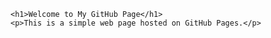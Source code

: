 <!DOCTYPE html>
<html lang="en">
<head>
    <meta charset="UTF-8">
    <meta name="viewport" content="width=device-width, initial-scale=1.0">
    
</head>
<body>
    
    <h1>Welcome to My GitHub Page</h1>
    <p>This is a simple web page hosted on GitHub Pages.</p>
</body>
</html>
